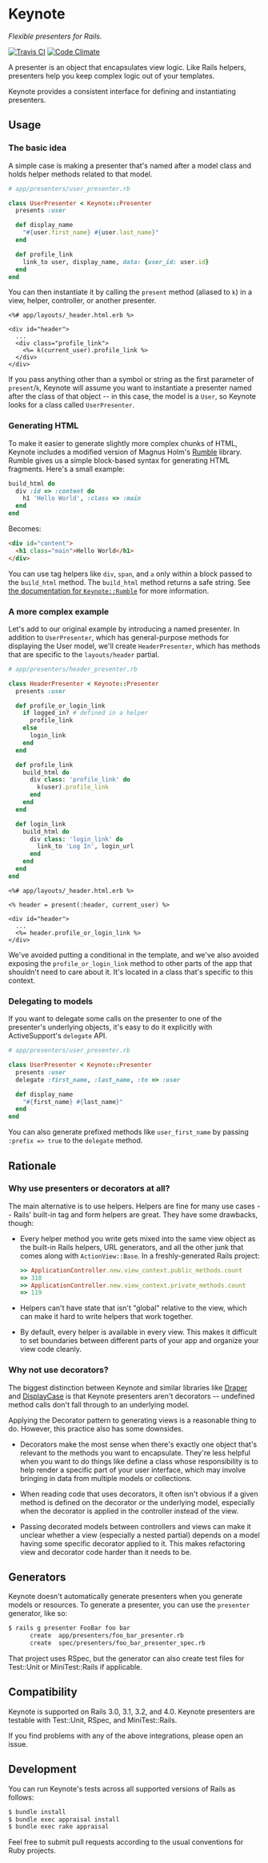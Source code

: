 # Keynote

*Flexible presenters for Rails.*

[![Travis CI](https://api.travis-ci.org/rf-/keynote.png)](https://travis-ci.org/rf-/keynote/builds)
[![Code Climate](https://codeclimate.com/github/rf-/keynote.png)](https://codeclimate.com/github/rf-/keynote)

A presenter is an object that encapsulates view logic. Like Rails helpers,
presenters help you keep complex logic out of your templates.

Keynote provides a consistent interface for defining and instantiating
presenters.

## Usage

### The basic idea

A simple case is making a presenter that's named after a model class and holds
helper methods related to that model.

``` ruby
# app/presenters/user_presenter.rb

class UserPresenter < Keynote::Presenter
  presents :user

  def display_name
    "#{user.first_name} #{user.last_name}"
  end

  def profile_link
    link_to user, display_name, data: {user_id: user.id}
  end
end
```

You can then instantiate it by calling the `present` method (aliased to `k`) in
a view, helper, controller, or another presenter.

``` erb
<%# app/layouts/_header.html.erb %>

<div id="header">
  ...
  <div class="profile_link">
    <%= k(current_user).profile_link %>
  </div>
</div>
```

If you pass anything other than a symbol or string as the first parameter of
`present`/`k`, Keynote will assume you want to instantiate a presenter named
after the class of that object -- in this case, the model is a `User`, so
Keynote looks for a class called `UserPresenter`.

### Generating HTML

To make it easier to generate slightly more complex chunks of HTML, Keynote
includes a modified version of Magnus Holm's [Rumble](https://github.com/judofyr/rumble)
library. Rumble gives us a simple block-based syntax for generating HTML
fragments. Here's a small example:

``` ruby
build_html do
  div :id => :content do
    h1 'Hello World', :class => :main
  end
end
```

Becomes:

``` html
<div id="content">
  <h1 class="main">Hello World</h1>
</div>
```

You can use tag helpers like `div`, `span`, and `a` only within a block passed
to the `build_html` method. The `build_html` method returns a safe string. See
[the documentation for `Keynote::Rumble`](http://rubydoc.info/gems/keynote/Keynote/Rumble)
for more information.

### A more complex example

Let's add to our original example by introducing a named presenter. In addition
to `UserPresenter`, which has general-purpose methods for displaying the User
model, we'll create `HeaderPresenter`, which has methods that are specific to
the `layouts/header` partial.

``` ruby
# app/presenters/header_presenter.rb

class HeaderPresenter < Keynote::Presenter
  presents :user

  def profile_or_login_link
    if logged_in? # defined in a helper
      profile_link
    else
      login_link
    end
  end

  def profile_link
    build_html do
      div class: 'profile_link' do
        k(user).profile_link
      end
    end
  end

  def login_link
    build_html do
      div class: 'login_link' do
        link_to 'Log In', login_url
      end
    end
  end
end
```

``` erb
<%# app/layouts/_header.html.erb %>

<% header = present(:header, current_user) %>

<div id="header">
  ...
  <%= header.profile_or_login_link %>
</div>
```

We've avoided putting a conditional in the template, and we've also avoided
exposing the `profile_or_login_link` method to other parts of the app that
shouldn't need to care about it. It's located in a class that's specific to
this context.

### Delegating to models

If you want to delegate some calls on the presenter to one of the presenter's
underlying objects, it's easy to do it explicitly with ActiveSupport's
`delegate` API.

``` ruby
# app/presenters/user_presenter.rb

class UserPresenter < Keynote::Presenter
  presents :user
  delegate :first_name, :last_name, :to => :user

  def display_name
    "#{first_name} #{last_name}"
  end
end
```

You can also generate prefixed methods like `user_first_name` by passing
`:prefix => true` to the `delegate` method.

## Rationale

### Why use presenters or decorators at all?

The main alternative is to use helpers. Helpers are fine for many use cases --
Rails' built-in tag and form helpers are great. They have some drawbacks,
though:

* Every helper method you write gets mixed into the same view object as the
  built-in Rails helpers, URL generators, and all the other junk that comes
  along with `ActionView::Base`. In a freshly-generated Rails project:

  ```ruby
  >> ApplicationController.new.view_context.public_methods.count
  => 318
  >> ApplicationController.new.view_context.private_methods.count
  => 119
  ```

* Helpers can't have state that isn't "global" relative to the view, which
  can make it hard to write helpers that work together.

* By default, every helper is available in every view. This makes it difficult
  to set boundaries between different parts of your app and organize your view
  code cleanly.

### Why not use decorators?

The biggest distinction between Keynote and similar libraries like
[Draper](https://github.com/drapergem/draper) and
[DisplayCase](https://github.com/avdi/display-case) is that Keynote
presenters aren't decorators -- undefined method calls don't
fall through to an underlying model.

Applying the Decorator pattern to generating views is a reasonable thing to do.
However, this practice also has some downsides.

* Decorators make the most sense when there's exactly one object that's
  relevant to the methods you want to encapsulate. They're less helpful when
  you want to do things like define a class whose responsibility is to help
  render a specific part of your user interface, which may involve bringing in
  data from multiple models or collections.

* When reading code that uses decorators, it often isn't obvious if a given
  method is defined on the decorator or the underlying model, especially when
  the decorator is applied in the controller instead of the view.

* Passing decorated models between controllers and views can make it unclear
  whether a view (especially a nested partial) depends on a model having some
  specific decorator applied to it. This makes refactoring view and decorator
  code harder than it needs to be.

## Generators

Keynote doesn't automatically generate presenters when you generate models or
resources. To generate a presenter, you can use the `presenter` generator,
like so:

``` bash
$ rails g presenter FooBar foo bar
      create  app/presenters/foo_bar_presenter.rb
      create  spec/presenters/foo_bar_presenter_spec.rb
```

That project uses RSpec, but the generator can also create test files for
Test::Unit or MiniTest::Rails if applicable.

## Compatibility

Keynote is supported on Rails 3.0, 3.1, 3.2, and 4.0. Keynote presenters are
testable with Test::Unit, RSpec, and MiniTest::Rails.

If you find problems with any of the above integrations, please open an issue.

## Development

You can run Keynote's tests across all supported versions of Rails as follows:

``` bash
$ bundle install
$ bundle exec appraisal install
$ bundle exec rake appraisal
```

Feel free to submit pull requests according to the usual conventions for Ruby
projects.
